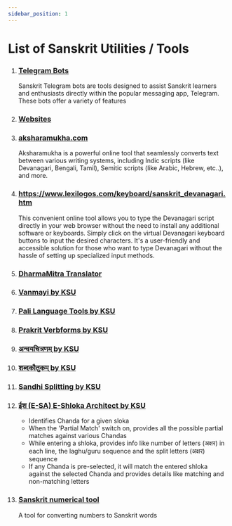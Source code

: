 ```yaml
---
sidebar_position: 1
---
```


# List of Sanskrit Utilities / Tools

1. ### [Telegram Bots](telegram-bots)
    
    Sanskrit Telegram bots are tools designed to assist Sanskrit learners and enthusiasts directly within the popular messaging app, Telegram. These bots offer a variety of features

1. ### [Websites](websites)

1. ### [aksharamukha.com](https://aksharamukha.com/converter)
    
    Aksharamukha is a powerful online tool that seamlessly converts text between various writing systems, including Indic scripts (like Devanagari, Bengali, Tamil), Semitic scripts (like Arabic, Hebrew, etc..), and more.

1. ### https://www.lexilogos.com/keyboard/sanskrit_devanagari.htm

    This convenient online tool allows you to type the Devanagari script directly in your web browser without the need to install any additional software or keyboards. Simply click on the virtual Devanagari keyboard buttons to input the desired characters. It's a user-friendly and accessible solution for those who want to type Devanagari without the hassle of setting up specialized input methods.

1. ### [DharmaMitra Translator](https://dharmamitra.org/)

1. ### [Vanmayi by KSU](https://sambhasha.ksu.ac.in/CompLing/cgi-bin/vanmayi/v_dash.py)

1. ### [Pali Language Tools by KSU](https://sambhasha.ksu.ac.in/CompLing/pcl_1/html/home.html)

1. ### [Prakrit Verbforms by KSU](https://sambhasha.ksu.ac.in/CompLing/prakrit_verbforms)

1. ### [अन्वयचित्रणम् by KSU](https://sambhasha.ksu.ac.in/anvaya_chitranam)

1. ### [शब्दकौतुकम् by KSU](https://sambhasha.ksu.ac.in/CompLing/shabda-kautukam/)

1. ### [Sandhi Splitting by KSU](https://sambhasha.ksu.ac.in/CompLing/cgi-bin/sandhi/sandhi_query.py)

1. ### [ईश (E-SA) E-Shloka Architect by KSU](https://sambhasha.ksu.ac.in/CompLing/chandas/)
    * Identifies Chanda for a given sloka
    * When the 'Partial Match' switch on, provides all the possible partial matches against various Chandas
    * While entering a shloka, provides info like number of letters (अक्षर) in each line, the laghu/guru sequence and the split letters (अक्षर) sequence
    * If any Chanda is pre-selected, it will match the entered shloka against the selected Chanda and provides details like matching and non-matching letters

1. ### [Sanskrit numerical tool](https://sankhya.streamlit.app/)

    A tool for converting numbers to Sanskrit words
